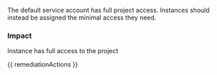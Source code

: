 
The default service account has full project access. Instances should instead be assigned the minimal access they need.

### Impact
Instance has full access to the project

<!-- DO NOT CHANGE -->
{{ remediationActions }}


